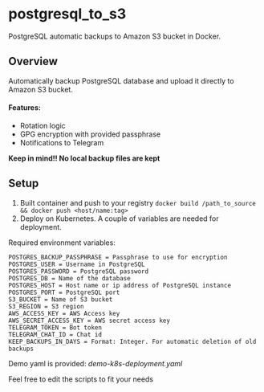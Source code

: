 # postgresql_to_s3
PostgreSQL automatic backups to Amazon S3 bucket in Docker.

## Overview
Automatically backup PostgreSQL database and upload it directly to Amazon S3 bucket.

#### Features:
 * Rotation logic
 * GPG encryption with provided passphrase
 * Notifications to Telegram

 __Keep in mind!! No local backup files are kept__

## Setup

1. Built container and push to your registry
`docker build /path_to_source && docker push <host/name:tag>`
2. Deploy on Kubernetes. A couple of variables are needed for deployment.

Required environment variables:
```
POSTGRES_BACKUP_PASSPHRASE = Passphrase to use for encryption
POSTGRES_USER = Username in PostgreSQL
POSTGRES_PASSWORD = PostgreSQL password
POSTGRES_DB = Name of the database
POSTGRES_HOST = Host name or ip address of PostgreSQL instance
POSTGRES_PORT = PostgreSQL port
S3_BUCKET = Name of S3 bucket
S3_REGION = S3 region
AWS_ACCESS_KEY = AWS Access key
AWS_SECRET_ACCESS_KEY = AWS secret access key
TELEGRAM_TOKEN = Bot token
TELEGRAM_CHAT_ID = Chat id
KEEP_BACKUPS_IN_DAYS = Format: Integer. For automatic deletion of old backups
```

Demo yaml is provided: _demo-k8s-deployment.yaml_

Feel free to edit the scripts to fit your needs
